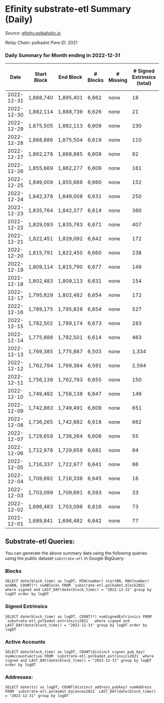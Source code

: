 # Efinity substrate-etl Summary (Daily)

_Source_: [efinity.polkaholic.io](https://efinity.polkaholic.io)

*Relay Chain*: polkadot
*Para ID*: 2021



### Daily Summary for Month ending in 2022-12-31


| Date | Start Block | End Block | # Blocks | # Missing | # Signed Extrinsics (total) | # Active Accounts | # Addresses with Balances | # Events | # Transfers | # XCM Transfers In | # XCM Transfers Out |
| ---- | ----------- | --------- | -------- | --------- | --------------------------- | ----------------- | ------------------------- | -------- | ----------- | ------------------ | ------------------- |
| 2022-12-31 | 1,888,740 | 1,895,401 | 6,662 | none | 18 | 12 | 15,846 | 13,463 | 5  |   |   |
| 2022-12-30 | 1,882,114 | 1,888,739 | 6,626 | none | 21 | 18 | 15,843 | 13,390 | 9  |   |   |
| 2022-12-29 | 1,875,505 | 1,882,113 | 6,609 | none | 230 | 11 | 15,842 | 15,350 | 12  |   |   |
| 2022-12-28 | 1,868,886 | 1,875,504 | 6,619 | none | 110 | 18 | 15,841 | 14,144 | 18  |   |   |
| 2022-12-27 | 1,862,278 | 1,868,885 | 6,608 | none | 92 | 17 | 15,838 | 13,994 | 9  |   |   |
| 2022-12-26 | 1,855,669 | 1,862,277 | 6,609 | none | 161 | 20 | 15,835 | 14,622 | 14  |   |   |
| 2022-12-25 | 1,849,009 | 1,855,668 | 6,660 | none | 152 | 13 |  | 14,655 | 13  |   |   |
| 2022-12-24 | 1,842,378 | 1,849,008 | 6,631 | none | 250 | 19 |  | 15,491 | 22  |   |   |
| 2022-12-23 | 1,835,764 | 1,842,377 | 6,614 | none | 360 | 17 |  | 16,455 | 18  |   |   |
| 2022-12-22 | 1,829,093 | 1,835,763 | 6,671 | none | 407 | 13 |  | 16,992 | 18  |   |   |
| 2022-12-21 | 1,822,451 | 1,829,092 | 6,642 | none | 172 | 28 |  | 14,665 | 26  |   |   |
| 2022-12-20 | 1,815,791 | 1,822,450 | 6,660 | none | 238 | 18 |  | 15,214 | 25  |   |   |
| 2022-12-19 | 1,809,114 | 1,815,790 | 6,677 | none | 149 | 20 |  | 14,610 | 19  |   |   |
| 2022-12-18 | 1,802,483 | 1,809,113 | 6,631 | none | 154 | 10 |  | 17,605 | 16  |   |   |
| 2022-12-17 | 1,795,829 | 1,802,482 | 6,654 | none | 172 | 11 | 15,811 | 16,837 | 17  |   |   |
| 2022-12-16 | 1,789,175 | 1,795,828 | 6,654 | none | 527 | 12 | 15,808 | 17,716 | 25  |   |   |
| 2022-12-15 | 1,782,502 | 1,789,174 | 6,673 | none | 283 | 16 | 15,805 | 15,815 | 19  |   |   |
| 2022-12-14 | 1,775,888 | 1,782,501 | 6,614 | none | 463 | 7 | 15,803 | 17,424 | 22  |   |   |
| 2022-12-13 | 1,769,385 | 1,775,887 | 6,503 | none | 1,334 | 13 | 15,802 | 25,952 | 52  |   |   |
| 2022-12-12 | 1,762,794 | 1,769,384 | 6,591 | none | 2,594 | 19 |  | 42,836 | 39  |   |   |
| 2022-12-11 | 1,756,139 | 1,762,793 | 6,655 | none | 150 | 12 | 15,794 | 14,627 | 9  |   |   |
| 2022-12-10 | 1,749,492 | 1,756,138 | 6,647 | none | 149 | 13 |  | 14,604 | 14  |   |   |
| 2022-12-09 | 1,742,883 | 1,749,491 | 6,609 | none | 651 | 17 |  | 19,118 | 34  |   |   |
| 2022-12-08 | 1,736,265 | 1,742,882 | 6,618 | none | 662 | 20 |  | 19,439 | 30  |   |   |
| 2022-12-07 | 1,729,659 | 1,736,264 | 6,606 | none | 55 | 14 |  | 13,650 | 8  |   |   |
| 2022-12-06 | 1,722,978 | 1,729,658 | 6,681 | none | 94 | 28 |  | 13,969 | 24  |   |   |
| 2022-12-05 | 1,716,337 | 1,722,977 | 6,641 | none | 86 | 20 |  | 13,901 | 11  |   |   |
| 2022-12-04 | 1,709,692 | 1,716,336 | 6,645 | none | 16 | 7 | 15,772 | 13,414 | 5  | 1  |   |
| 2022-12-03 | 1,703,099 | 1,709,691 | 6,593 | none | 33 | 18 |  | 13,397 | 10  |   |   |
| 2022-12-02 | 1,696,483 | 1,703,098 | 6,616 | none | 73 | 20 |  | 13,699 | 18  |   |   |
| 2022-12-01 | 1,689,841 | 1,696,482 | 6,642 | none | 77 | 20 |  | 13,848 | 10  |   |   |

## Substrate-etl Queries:
You can generate the above summary data using the following queries using the public dataset `substrate-etl` in Google BigQuery:


### Blocks
```
SELECT date(block_time) as logDT, MIN(number) startBN, MAX(number) endBN, COUNT(*) numBlocks FROM `substrate-etl.polkadot.block2021`  where signed and LAST_DAY(date(block_time)) = "2022-12-31" group by logDT order by logDT
```


### Signed Extrinsics
```
SELECT date(block_time) as logDT, COUNT(*) numSignedExtrinsics FROM `substrate-etl.polkadot.extrinsics2021`  where signed and LAST_DAY(date(block_time)) = "2022-12-31" group by logDT order by logDT
```


### Active Accounts
```
SELECT date(block_time) as logDT, COUNT(distinct signer_pub_key) numAccountsActive FROM `substrate-etl.polkadot.extrinsics2021` where signed and LAST_DAY(date(block_time)) = "2022-12-31" group by logDT order by logDT
```


### Addresses:
```
SELECT date(ts) as logDT, COUNT(distinct address_pubkey) numAddress FROM `substrate-etl.polkadot.balances2021` LAST_DAY(date(block_time)) = "2022-12-31" group by logDT```

